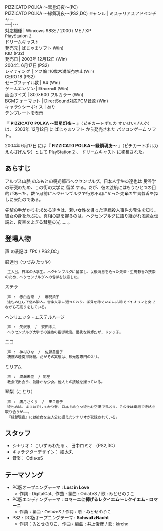 PIZZICATO POLKA 〜彗星幻夜〜(PC)  
PIZZICATO POLKA 〜縁鎖現夜〜(PS2,DC)  ジャンル  |  ミステリアスアドベンチャー   
---|---  
対応機種  |  Windows  98SE  /  2000  /  ME  /  XP    
PlayStation 2  
ドリームキャスト  
発売元  |  ぱじゃまソフト  (Win)   
KID  (PS2)  
発売日  |  2003年  12月12日  (Win)   
2004年  6月17日  (PS2)  
レイティング  |  ソフ倫  :18歳未満販売禁止(Win)   
CERO 18 (PS2)  
セーブファイル数  |  64 (Win)   
ゲームエンジン  |  Ethornell  (Win)   
画面サイズ  |  800×600  フルカラー (Win)   
BGMフォーマット  |  DirectSound対応PCM音源 (Win)   
キャラクターボイス  |  あり   
テンプレートを表示  
  
『 **PIZZICATO POLKA 〜彗星幻夜〜** 』（ピチカートポルカ すいせいげんや）は、  2003年  12月12日  に  ぱじゃまソフト
から発売された  パソコンゲーム  ソフト。

2004年  6月17日  には『 **PIZZICATO POLKA 〜縁鎖現夜〜** 』（ピチカートポルカ えんさげんや）として
PlayStation 2  、  ドリームキャスト  に移植された。

  

##  あらすじ  

アルプス山脈  のふもとの観光都市ヘクセンブルグ。日本人学生の達也は  民俗学  の研究のため、この街の大学に  留学
する。だが、彼の渡航にはもうひとつの目的があった。数か月前にヘクセンブルグで行方不明になった先輩の生島静香を探しに来たのである。

先輩の手がかりを求める達也は、若い女性を狙った連続殺人事件の発生を知り、彼女の身を危ぶむ。真相の鍵を握るのは、ヘクセンブルグに語り継がれる魔女伝説と、夜空をよぎる彗星の光……。

##  登場人物  

声  の表記は「PC / PS2,DC」

鼓達也（つづみ たつや）

     主人公。日本の大学生。ヘクセンブルグに留学し、以後消息を絶った先輩・生島静香の捜索のため、ヘクセンブルグへの留学を決意した。 
ステラ

     声 :  赤白杏奈  /  麻見順子 
     達也の住む下宿の隣人。音楽大学に通っており、学費を稼ぐために広場でバイオリンを奏でながら花売りをしている。 
ヘンリエッタ・エステルハージ

     声 :  矢沢泉  /  安田未央 
     ヘクセンブルグ大学での達也の指導教官。優秀な教師だが、ドジっ子。 
ニコ

     声 :  神村ひな  /  佐藤美佳子 
     凄腕の煙突掃除屋。だがその実態は、観光客専門のスリ。 
ミリアム

     声 :  成瀬未亜  / 同左 
     教会で出会う、物静かな少女。他人との接触を嫌っている。 
琴梨（ことり）

     声 :  鷹月さくら  /  田口宏子 
     達也の妹。まじめでしっかり者。日本を旅立つ達也を空港で見送り、その後は電話で連絡を取り合うが……。 
     『縁鎖現夜』には彼女を主人公に据えたシナリオが収録されている。 

##  スタッフ  

  * シナリオ：  こいずみわたる  、  田中ロミオ  （PS2,DC） 
  * キャラクターデザイン：  娘太丸 
  * 音楽：  OdiakeS 

##  テーマソング  

  * PC版オープニングテーマ : **Lost in Love**
    * 作詞 : DigitalCat、作曲・編曲 : OdiakeS / 歌 :  みとせのりこ 
  * PC版エンディングテーマ : **ロマーニに捧げるレクイエム〜レクイエム・ロマーニ**
    * 作曲・編曲 : OdiakeS / 作詞・歌 : みとせのりこ 
  * PS2・DC版オープニングテーマ : **SchwaltzNacht**
    * 作詞：みとせのりこ、作曲・編曲 : 井上俊彦 / 歌 : kirche 

